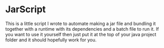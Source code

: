 # JarScript
This is a little script I wrote to automate making a jar file and bundling it together with a runtime with its dependencies and a batch file to run it. 
If you want to use it yourself then just put it at the top of your java project folder and it should hopefully work for you.
